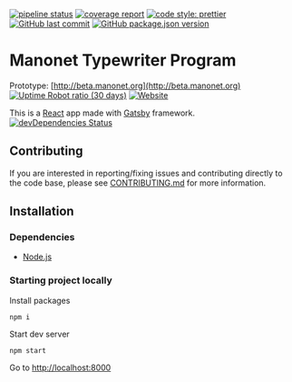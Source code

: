 [![pipeline status](https://gitlab.com/zyxneo/typing/badges/dev/pipeline.svg?style=flat)](https://gitlab.com/zyxneo/typing/commits/dev)
[![coverage report](https://gitlab.com/zyxneo/typing/badges/dev/coverage.svg?style=flat)](https://gitlab.com/zyxneo/typing/commits/dev)
[![code style: prettier](https://img.shields.io/badge/code_style-prettier-ff69b4.svg?style=flat)](https://github.com/prettier/prettier)
[![GitHub last commit](https://img.shields.io/github/last-commit/manonet/typing.svg?style=flat)](https://gitlab.com/zyxneo/typing/-/commits/dev)
[![GitHub package.json version](https://img.shields.io/github/package-json/v/manonet/typing.svg?style=flat)](package.json)

# Manonet Typewriter Program

Prototype: [http://beta.manonet.org](http://beta.manonet.org)
[![Uptime Robot ratio (30 days)](https://img.shields.io/uptimerobot/ratio/m784822203-4a75e480b59a8468777aa7de.svg?style=flat)](https://uptimerobot.com/dashboard#784822203)
[![Website](https://img.shields.io/website?url=http%3A%2F%2Fbeta.manonet.org?style=flat)](http://beta.manonet.org)

This is a [React](https://reactjs.org/) app made with [Gatsby](https://www.gatsbyjs.org/) framework.
[![devDependencies Status](https://david-dm.org/manonet/typing/dev-status.svg?style=flat)](https://david-dm.org/manonet/typing?type=dev)

## Contributing

If you are interested in reporting/fixing issues and contributing directly to the code base, please see [CONTRIBUTING.md](CONTRIBUTING.md) for more information.

## Installation

### Dependencies

- [Node.js](https://nodejs.org/)

### Starting project locally

Install packages

```
npm i
```

Start dev server

```
npm start
```

Go to [http://localhost:8000](http://localhost:8000)
